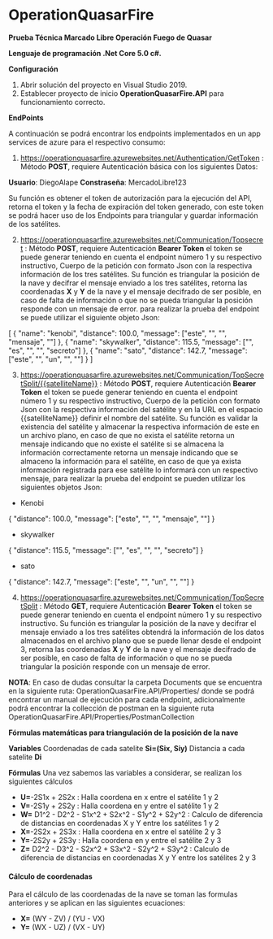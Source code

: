 # OperationQuasarFire
**Prueba Técnica Marcado Libre Operación Fuego de Quasar**

**Lenguaje de programación .Net Core 5.0 c#.**

**Configuración**
1. Abrir solución del proyecto en Visual Studio 2019.
2. Establecer proyecto de inicio **OperationQuasarFire.API** para funcionamiento correcto.

**EndPoints**

A continuación se podrá encontrar los endpoints implementados en un app services de azure para el respectivo consumo:

1. https://operationquasarfire.azurewebsites.net/Authentication/GetToken : Método **POST**, requiere Autenticación básica con los siguientes Datos:

**Usuario**: DiegoAlape 
**Constraseña**: MercadoLibre123

 Su función es obtener el token de autorización para la ejecución del API, retorna el token y la fecha de expiración del token generado, con este token se podrá hacer uso de los Endpoints para triangular y guardar información de los satélites.
 
2. https://operationquasarfire.azurewebsites.net/Communication/Topsecret : Método **POST**, requiere Autenticación **Bearer Token** el token se puede generar teniendo en cuenta el endpoint número 1 y su respectivo instructivo, Cuerpo de la petición con formato Json con la respectiva información de los tres satélites. Su función es triangular la posición de la nave y decifrar el mensaje enviado a los tres satélites, retorna las coordenadas **X** y **Y** de la nave y el mensaje decifrado de ser posible, en caso de falta de información o que no se pueda triangular la posición responde con un mensaje de error. para realizar la prueba del endpoint se puede utilizar el siguiente objeto Json: 

[
  {
    "name": "kenobi",
    "distance": 100.0,
    "message": ["este", "", "", "mensaje", ""]
  },
  {
    "name": "skywalker",
    "distance": 115.5,
    "message": ["", "es", "", "", "secreto"]
  },
  {
    "name": "sato",
    "distance": 142.7,
    "message": ["este", "", "un", "", ""]
  }
]

3. https://operationquasarfire.azurewebsites.net/Communication/TopSecretSplit/{{satelliteName}} : Método **POST**, requiere Autenticación **Bearer Token** el token se puede generar teniendo en cuenta el endpoint número 1 y su respectivo instructivo, Cuerpo de la petición con formato Json con la respectiva información del satélite y en la URL en el espacio {{satelliteName}} definir el nombre del satélite. Su función es validar la existencia del satélite y almacenar la respectiva información de este en un archivo plano, en caso de que no exista el satélite retorna un mensaje indicando que no existe el satélite si se almacena la información correctamente retorna un mensaje indicando que se almaceno la información para el satélite, en caso de que ya exista información registrada para ese satélite lo informará con un respectivo mensaje, para realizar la prueba del endpoint se pueden utilizar los siguientes objetos Json:

* Kenobi

{
    "distance": 100.0,
    "message": ["este", "", "", "mensaje", ""]
}

* skywalker

{
    "distance": 115.5,
    "message": ["", "es", "", "", "secreto"]
}

* sato

{
    "distance": 142.7,
    "message": ["este", "", "un", "", ""]
}

4. https://operationquasarfire.azurewebsites.net/Communication/TopSecretSplit : Método **GET**, requiere Autenticación **Bearer Token** el token se puede generar teniendo en cuenta el endpoint número 1 y su respectivo instructivo. Su función es triangular la posición de la nave y decifrar el mensaje enviado a los tres satélites obtendrá la información de los datos almacenados en el archivo plano que se puede llenar desde el endpoint 3, retorna las coordenadas **X** y **Y** de la nave y el mensaje decifrado de ser posible, en caso de falta de información o que no se pueda triangular la posición responde con un mensaje de error.

**NOTA**: En caso de dudas consultar la carpeta Documents que se encuentra en la siguiente ruta: OperationQuasarFire.API/Properties/ donde se podrá encontrar un manual de ejecución para cada endpoint, adicionalmente podrá encontrar la collección de postman en la siguiente ruta OperationQuasarFire.API/Properties/PostmanCollection

**Fórmulas matemáticas para triangulación de la posición de la nave**

**Variables**
Coordenadas de cada satelite **Si=(Six, Siy)**
Distancia a cada satelite **Di**

**Fórmulas**
Una vez sabemos las variables a considerar, se realizan los siguientes cálculos
* **U=**-2S1x + 2S2x : Halla coordena en x entre el satélite 1 y 2
* **V=**-2S1y + 2S2y : Halla coordena en y entre el satélite 1 y 2
* **W=** D1^2 - D2^2 - S1x^2 + S2x^2 - S1y^2 + S2y^2 : Calculo de diferencia de distancias en coordenadas X y Y entre los satélites 1 y 2
* **X=**-2S2x + 2S3x : Halla coordena en x entre el satélite 2 y 3
* **Y=**-2S2y + 2S3y : Halla coordena en y entre el satélite 2 y 3
* **Z=** D2^2 - D3^2 - S2x^2 + S3x^2 - S2y^2 + S3y^2 : Calculo de diferencia de distancias en coordenadas X y Y entre los satélites 2 y 3

#### Cálculo de coordenadas
Para el cálculo de las coordenadas de la nave se toman las formulas anteriores y se aplican en las siguientes ecuaciones:
* **X=** (WY - ZV) / (YU - VX)
* **Y=** (WX - UZ) / (VX - UY)
